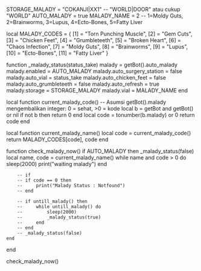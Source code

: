 STORAGE_MALADY = "COKANJI|XX1"   -- "WORLD|DOOR" atau cukup "WORLD"
AUTO_MALADY    = true
MALADY_NAME    = 2               -- 1=Moldy Guts, 2=Brainworms, 3=Lupus, 4=Ecto-Bones, 5=Fatty Liver


local MALADY_CODES = {
  [1]  = "Torn Punching Muscle",
  [2]  = "Gem Cuts",
  [3]  = "Chicken Feet",
  [4]  = "Grumbleteeth",
  [5]  = "Broken Heart",
  [6]  = "Chaos Infection",
  [7]  = "Moldy Guts",
  [8]  = "Brainworms",
  [9]  = "Lupus",
  [10] = "Ecto-Bones",
  [11] = "Fatty Liver"
}

function _malady_status(status_take)
    malady = getBot().auto_malady
    malady.enabled = AUTO_MALADY
    malady.auto_surgery_station = false
    malady.auto_vial = status_take
    malady.auto_chicken_feet = false
    malady.auto_grumbleteeth = false
    malady.auto_refresh = true
    malady.storage = STORAGE_MALADY
    malady.vial = MALADY_NAME
end

local function current_malady_code()
  -- Asumsi getBot().malady mengembalikan integer: 0 = sehat, >0 = kode
  local b = getBot and getBot() or nil
  if not b then return 0 end
  local code = tonumber(b.malady) or 0
  return code
end

local function current_malady_name()
  local code = current_malady_code()
  return MALADY_CODES[code], code
end

function check_malady_now()
    if AUTO_MALADY then
        _malady_status(false)
        local name, code = current_malady_name()
        while name and code > 0 do
            sleep(2000)
            print("waiting malady")
        end





        -- if 
        -- if code == 0 then
        --     print("Malady Status : Notfound")
        -- end

        -- if untill_malady() then
        --     while untill_malady() do
        --         sleep(2000)
        --         _malady_status(true)
        --     end
        -- end
        -- _malady_status(false)
    end
end

check_malady_now()

